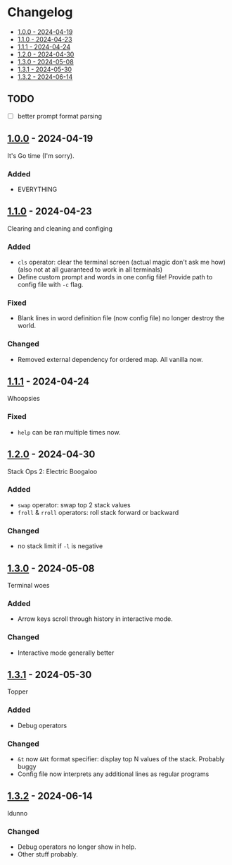 # Changelog

- [1.0.0 - 2024-04-19](#100---2024-04-19)
- [1.1.0 - 2024-04-23](#110---2024-04-23)
- [1.1.1 - 2024-04-24](#111---2024-04-24)
- [1.2.0 - 2024-04-30](#120---2024-04-30)
- [1.3.0 - 2024-05-08](#130---2024-05-08)
- [1.3.1 - 2024-05-30](#131---2024-05-30)
- [1.3.2 - 2024-06-14](#132---2024-06-14)

## TODO

- [ ] better prompt format parsing

## [1.0.0](https://github.com/jtompkin/goclacker/releases/tag/v1.0.0) - 2024-04-19

It's Go time (I'm sorry).

### Added

- EVERYTHING

## [1.1.0](https://github.com/jtompkin/goclacker/releases/tag/v1.1.0) - 2024-04-23

Clearing and cleaning and configing

### Added

- `cls` operator: clear the terminal screen (actual magic don't ask me how)
  (also not at all guaranteed to work in all terminals)
- Define custom prompt and words in one config file! Provide path to config file
  with `-c` flag.

### Fixed

- Blank lines in word definition file (now config file) no longer destroy the
world.

### Changed

- Removed external dependency for ordered map. All vanilla now.

## [1.1.1](https://github.com/jtompkin/goclacker/releases/tag/v1.1.1) - 2024-04-24

Whoopsies

### Fixed

- `help` can be ran multiple times now.

## [1.2.0](https://github.com/jtompkin/goclacker/releases/tag/v1.2.0) - 2024-04-30

Stack Ops 2: Electric Boogaloo

### Added

- `swap` operator: swap top 2 stack values
- `froll` & `rroll` operators: roll stack forward or backward

### Changed

- no stack limit if `-l` is negative

## [1.3.0](https://github.com/jtompkin/goclacker/releases/tag/v1.3.0) - 2024-05-08

Terminal woes

### Added

- Arrow keys scroll through history in interactive mode.

### Changed

- Interactive mode generally better

## [1.3.1](https://github.com/jtompkin/goclacker/releases/tag/v1.3.1) - 2024-05-30

Topper

### Added

- Debug operators

### Changed

- `&t` now `&Nt` format specifier: display top N values of the stack. Probably
buggy
- Config file now interprets any additional lines as regular programs

## [1.3.2](https://github.com/jtompkin/goclacker/releases/tag/v1.3.2) - 2024-06-14

Idunno

### Changed

- Debug operators no longer show in help.
- Other stuff probably.

